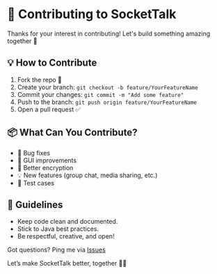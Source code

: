 # 🤝 Contributing to SocketTalk

Thanks for your interest in contributing! Let's build something amazing together 🚀

## 💡 How to Contribute

1. Fork the repo 🍴
2. Create your branch: `git checkout -b feature/YourFeatureName`
3. Commit your changes: `git commit -m "Add some feature"`
4. Push to the branch: `git push origin feature/YourFeatureName`
5. Open a pull request ✅

## 📦 What Can You Contribute?

- 🐛 Bug fixes
- 💅 GUI improvements
- 🔐 Better encryption
- 💡 New features (group chat, media sharing, etc.)
- 🧪 Test cases

## 🧠 Guidelines

- Keep code clean and documented.
- Stick to Java best practices.
- Be respectful, creative, and open!

Got questions? Ping me via [Issues](https://github.com/QuantumCoderrr/SocketTalk/issues)

Let’s make SocketTalk better, together 🔌💬
